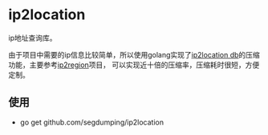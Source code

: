 # ip2location

ip地址查询库。

由于项目中需要的ip信息比较简单，所以使用golang实现了[ip2location db](https://lite.ip2location.com/)的压缩功能，主要参考[ip2region](https://github.com/lionsoul2014/ip2region)项目，
可以实现近十倍的压缩率，压缩耗时很短，方便定制。

## 使用

* go get github.com/segdumping/ip2location



